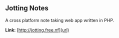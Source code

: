 ## **Jotting Notes** ##
A cross platform note taking web app written in PHP. 

**Link:** [http://jotting.free.nf](url)
